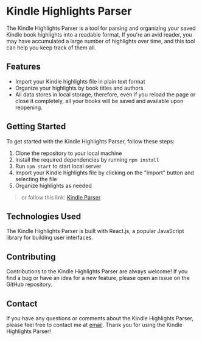 # Kindle Highlights Parser

The Kindle Highlights Parser is a tool for parsing and organizing your saved Kindle book highlights into a readable format. If you're an avid reader, you may have accumulated a large number of highlights over time, and this tool can help you keep track of them all.

## Features

- Import your Kindle highlights file in plain text format
- Organize your highlights by book titles and authors
- All data stores in local storage, therefore, even if you reload the page or close it completely, all your books will be saved and available upon reopening.

## Getting Started

To get started with the Kindle Highlights Parser, follow these steps:

1. Clone the repository to your local machine
2. Install the required dependencies by running `npm install`
3. Run `npm start` to start local server
4. Import your Kindle highlights file by clicking on the "Import" button and selecting the file
5. Organize highlights as needed

> or follow this link: [Kindle Parser]()

## Technologies Used

The Kindle Highlights Parser is built with React.js, a popular JavaScript library for building user interfaces.

## Contributing

Contributions to the Kindle Highlights Parser are always welcome! If you find a bug or have an idea for a new feature, please open an issue on the GitHub repository.

## Contact

If you have any questions or comments about the Kindle Highlights Parser, please feel free to contact me at [email](mailto:aleksim.dev@gmail.com). Thank you for using the Kindle Highlights Parser!
